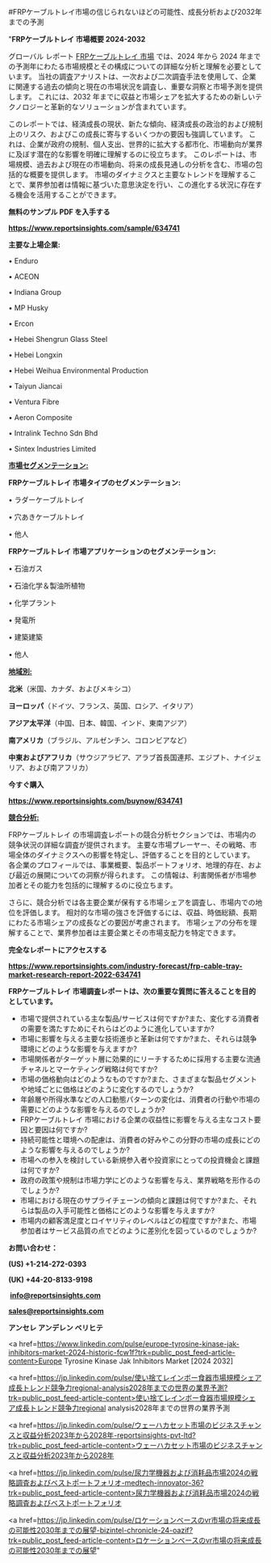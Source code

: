 #FRPケーブルトレイ市場の信じられないほどの可能性、成長分析および2032年までの予測

"<strong>FRPケーブルトレイ 市場概要 2024-2032</strong>

グローバル レポート <a href=https://www.reportsinsights.com/sample/634741>FRPケーブルトレイ 市場</a> では、2024 年から 2024 年までの予測年にわたる市場規模とその構成についての詳細な分析と理解を必要としています。 当社の調査アナリストは、一次および二次調査手法を使用して、企業に関連する過去の傾向と現在の市場状況を調査し、重要な洞察と市場予測を提供します。 これには、2032 年までに収益と市場シェアを拡大​​するための新しいテクノロジーと革新的なソリューションが含まれています。

このレポートでは、経済成長の現状、新たな傾向、経済成長の政治的および規制上のリスク、およびこの成長に寄与するいくつかの要因も強調しています。 これは、企業が政府の規制、個人支出、世界的に拡大する都市化、市場動向が業界に及ぼす潜在的な影響を明確に理解するのに役立ちます。 このレポートは、市場規模、過去および現在の市場動向、将来の成長見通しの分析を含む、市場の包括的な概要を提供します。 市場のダイナミクスと主要なトレンドを理解することで、業界参加者は情報に基づいた意思決定を行い、この進化する状況に存在する機会を活用することができます。

<strong><b>無料のサンプル PDF を入手する</b></strong>

<a href=https://www.reportsinsights.com/sample/634741><strong><u>https://www.reportsinsights.com/sample/634741</u></strong></a>

<strong>主要な上場企業:</strong>

• Enduro

• ACEON

• Indiana Group

• MP Husky

• Ercon

• Hebei Shengrun Glass Steel

• Hebei Longxin

• Hebei Weihua Environmental Production

• Taiyun Jiancai

• Ventura Fibre

• Aeron Composite

• Intralink Techno Sdn Bhd

• Sintex Industries Limited

<strong><u>市場セグメンテーション</u></strong><strong><u>:</u></strong>

<strong>FRPケーブルトレイ 市場タイプのセグメンテーション:</strong>

• ラダーケーブルトレイ

• 穴あきケーブルトレイ

• 他人

<strong>FRPケーブルトレイ 市場アプリケーションのセグメンテーション:</strong>

• 石油ガス

• 石油化学＆製油所植物

• 化学プラント

• 発電所

• 建築建築

• 他人

<strong><u>地域別</u></strong><strong><u>:</u></strong>

<strong>北米</strong>（米国、カナダ、およびメキシコ）

<strong>ヨーロッパ</strong>（ドイツ、フランス、英国、ロシア、イタリア）

<strong>アジア太平洋</strong>（中国、日本、韓国、インド、東南アジア）

<strong>南アメリカ</strong>（ブラジル、アルゼンチン、コロンビアなど）

<strong>中東およびアフリカ</strong>（サウジアラビア、アラブ首長国連邦、エジプト、ナイジェリア、および南アフリカ）

<strong>今すぐ購入</strong>

<a href=https://www.reportsinsights.com/buynow/634741><strong><u>https://www.reportsinsights.com/buynow/634741</u></strong></a>

<strong><u>競合分析:</u></strong>

FRPケーブルトレイ の市場調査レポートの競合分析セクションでは、市場内の競争状況の詳細な調査が提供されます。 主要な市場プレーヤー、その戦略、市場全体のダイナミクスへの影響を特定し、評価することを目的としています。 各企業のプロフィールでは、事業概要、製品ポートフォリオ、地理的存在、および最近の展開についての洞察が得られます。 この情報は、利害関係者が市場参加者とその能力を包括的に理解するのに役立ちます。

さらに、競合分析では各主要企業が保有する市場シェアを調査し、市場内での地位を評価します。 相対的な市場の強さを評価するには、収益、時価総額、長期にわたる市場シェアの成長などの要因が考慮されます。 市場シェアの分布を理解することで、業界参加者は主要企業とその市場支配力を特定できます。

<strong>完全なレポートにアクセスする</strong>

<a href=https://www.reportsinsights.com/industry-forecast/frp-cable-tray-market-research-report-2022-634741><strong><u><b>https://www.reportsinsights.com/industry-forecast/frp-cable-tray-market-research-report-2022-634741</b></u></strong></a>

<strong><b>FRPケーブルトレイ 市場調査レポートは、次の重要な質問に答えることを目的としています。</b></strong>
<ul>
  <li>市場で提供されている主な製品/サービスは何ですか?また、変化する消費者の需要を満たすためにそれらはどのように進化していますか?</li>
  <li>市場に影響を与える主要な技術進歩と革新は何ですか?また、それらは競争環境にどのような影響を与えますか?</li>
  <li>市場関係者がターゲット層に効果的にリーチするために採用する主要な流通チャネルとマーケティング戦略は何ですか?</li>
  <li>市場の価格動向はどのようなものですか?また、さまざまな製品セグメントや地域ごとに価格はどのように変化するのでしょうか?</li>
  <li>年齢層や所得水準などの人口動態パターンの変化は、消費者の行動や市場の需要にどのような影響を与えるのでしょうか?</li>
  <li>FRPケーブルトレイ 市場における企業の収益性に影響を与える主なコスト要因と要因は何ですか?</li>
  <li>持続可能性と環境への配慮は、消費者の好みやこの分野の市場の成長にどのような影響を与えるのでしょうか?</li>
  <li>市場への参入を検討している新規参入者や投資家にとっての投資機会と課題は何ですか?</li>
  <li>政府の政策や規制は市場力学にどのような影響を与え、業界戦略を形作るのでしょうか?</li>
  <li>市場における現在のサプライチェーンの傾向と課題は何ですか?また、それらは製品の入手可能性と価格にどのような影響を与えますか?</li>
  <li>市場内の顧客満足度とロイヤリティのレベルはどの程度ですか?また、市場参加者はサービス品質の点でどのように差別化を図っているのでしょうか?</li>
</ul>
<strong>お問い合わせ：</strong>

<strong>(US) +1-214-272-0393</strong>

<strong>(UK) +44-20-8133-9198</strong>

<strong> </strong><a href=info@reportsinsights.com><strong><u>info@reportsinsights.com</u></strong></a>

<a href=sales@reportsinsights.com><strong><u>sales@reportsinsights.com</u></strong></a>

<strong>アンセレ アンデレン ベリヒテ</strong>

<a href=https://www.linkedin.com/pulse/europe-tyrosine-kinase-jak-inhibitors-market-2024-historic-fcw1f?trk=public_post_feed-article-content>Europe Tyrosine Kinase Jak Inhibitors Market [2024 2032]</a>

<a href=https://jp.linkedin.com/pulse/使い捨てレインボー食器市場規模シェア成長トレンド競争力regional-analysis2028年までの世界の業界予測?trk=public_post_feed-article-content>使い捨てレインボー食器市場規模シェア成長トレンド競争力regional analysis2028年までの世界の業界予測</a>

<a href=https://jp.linkedin.com/pulse/ウェーハカセット市場のビジネスチャンスと収益分析2023年から2028年-reportsinsights-pvt-ltd?trk=public_post_feed-article-content>ウェーハカセット市場のビジネスチャンスと収益分析2023年から2028年</a>

<a href=https://jp.linkedin.com/pulse/尿力学機器および消耗品市場2024の戦略調査およびベストポートフォリオ-medtech-innovator-36?trk=public_post_feed-article-content>尿力学機器および消耗品市場2024の戦略調査およびベストポートフォリオ</a>

<a href=https://jp.linkedin.com/pulse/ロケーションベースのvr市場の将来成長の可能性2030年までの展望-bizintel-chronicle-24-oazif?trk=public_post_feed-article-content>ロケーションベースのvr市場の将来成長の可能性2030年までの展望</a>"
